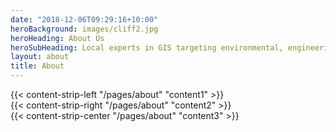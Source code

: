 ```yaml
---
date: "2018-12-06T09:29:16+10:00"
heroBackground: images/cliff2.jpg
heroHeading: About Us
heroSubHeading: Local experts in GIS targeting environmental, engineering and education fields of service
layout: about
title: About
---
```


<div>
{{< content-strip-left "/pages/about" "content1" >}}
</div>
<div>
{{< content-strip-right "/pages/about" "content2" >}}
</div>
<div>
{{< content-strip-center "/pages/about" "content3" >}}
</div>

